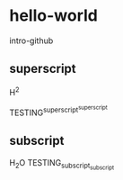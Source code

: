 # hello-world
intro-github

## superscript
H<sup>2</sup>

TESTING<sup>superscript<sup>superscript</sup></sup>


## subscript
H<sub>2</sub>O
TESTING<sub>subscript<sub>subscript</sub></sub>
